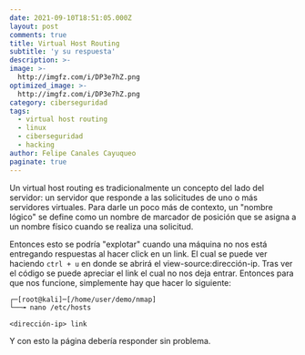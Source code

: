 ```yaml
---
date: 2021-09-10T18:51:05.000Z
layout: post
comments: true
title: Virtual Host Routing
subtitle: 'y su respuesta'
description: >-
image: >-
  http://imgfz.com/i/DP3e7hZ.png
optimized_image: >-
  http://imgfz.com/i/DP3e7hZ.png
category: ciberseguridad
tags:
  - virtual host routing
  - linux
  - ciberseguridad
  - hacking
author: Felipe Canales Cayuqueo
paginate: true
---
```


Un virtual host routing es tradicionalmente un concepto del lado del servidor: un servidor que responde a las solicitudes de uno o más servidores virtuales. Para darle un poco más de contexto, un "nombre lógico" se define como un nombre de marcador de posición que se asigna a un nombre físico cuando se realiza una solicitud.

Entonces esto se podría "explotar" cuando una máquina no nos está entregando respuestas al hacer click en un link. El cual se puede ver haciendo ```ctrl + u``` en donde se abrirá el view-source:dirección-ip. Tras ver el código se puede apreciar el link el cual no nos deja entrar. Entonces para que nos funcione, simplemente hay que hacer lo siguiente:

```bash
┌─[root@kali]─[/home/user/demo/nmap]
└──╼ nano /etc/hosts
```

```/etc/hosts
<dirección-ip> link
```

Y con esto la página debería responder sin problema.
